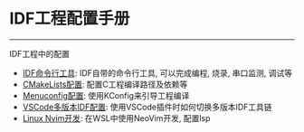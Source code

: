 # IDF工程配置手册
---

IDF工程中的配置

- [IDF命令行工具](./cmd-tool/Readme.md): IDF自带的命令行工具, 可以完成编程, 烧录, 串口监测, 调试等
- [CMakeLists配置](./CMakeLists.md): 配置C工程编译路径及依赖等
- [Menuconfig配置](./KConfig.md): 使用KConfig来引导工程编译
- [VSCode多版本IDF配置](./VSCode-Plugin/MultiVersion-IDF.md): 使用VSCode插件时如何切换多版本IDF工具链
- [Linux Nvim开发](./nvim-config.md): 在WSL中使用NeoVim开发, 配置lsp